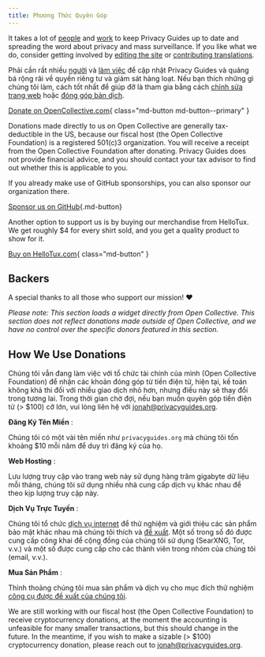 ```yaml
---
title: Phương Thức Quyên Góp
---
```


<!-- markdownlint-disable MD036 -->
It takes a lot of [people](https://github.com/privacyguides/privacyguides.org/graphs/contributors) and [work](https://github.com/privacyguides/privacyguides.org/pulse/monthly) to keep Privacy Guides up to date and spreading the word about privacy and mass surveillance. If you like what we do, consider getting involved by [editing the site](https://github.com/privacyguides/privacyguides.org) or [contributing translations](https://crowdin.com/project/privacyguides).

Phải cần rất nhiều [người](https://github.com/privacyguides/privacyguides.org/graphs/contributors) và [làm việc](https://github.com/privacyguides/privacyguides.org/pulse/monthly) để cập nhật Privacy Guides và quảng bá rộng rãi về quyền riêng tư và giám sát hàng loạt. Nếu bạn thích những gì chúng tôi làm, cách tốt nhất để giúp đỡ là tham gia bằng cách [chỉnh sửa trang web](https://github.com/privacyguides/privacyguides.org) hoặc [đóng góp bản dịch](https://crowdin.com/project/privacyguides).

[Donate on OpenCollective.com](https://opencollective.com/privacyguides/donate){ class="md-button md-button--primary" }

Donations made directly to us on Open Collective are generally tax-deductible in the US, because our fiscal host (the Open Collective Foundation) is a registered 501(c)3 organization. You will receive a receipt from the Open Collective Foundation after donating. Privacy Guides does not provide financial advice, and you should contact your tax advisor to find out whether this is applicable to you.

If you already make use of GitHub sponsorships, you can also sponsor our organization there.

[Sponsor us on GitHub](https://github.com/sponsors/privacyguides ""){.md-button}

Another option to support us is by buying our merchandise from HelloTux. We get roughly $4 for every shirt sold, and you get a quality product to show for it.

[Buy on HelloTux.com](https://hellotux.com/privacyguides){ class="md-button" }

## Backers

A special thanks to all those who support our mission! :heart:

*Please note: This section loads a widget directly from Open Collective. This section does not reflect donations made outside of Open Collective, and we have no control over the specific donors featured in this section.*

<script src="https://opencollective.com/privacyguides/banner.js"></script>

## How We Use Donations

Chúng tôi vẫn đang làm việc với tổ chức tài chính của mình (Open Collective Foundation) để nhận các khoản đóng góp từ tiền điện tử, hiện tại, kế toán không khả thi đối với nhiều giao dịch nhỏ hơn, nhưng điều này sẽ thay đổi trong tương lai. Trong thời gian chờ đợi, nếu bạn muốn quyên góp tiền điện tử (> $100) cỡ lớn, vui lòng liên hệ với [jonah@privacyguides.org](mailto:jonah@privacyguides.org).

**Đăng Ký Tên Miền**
:

Chúng tôi có một vài tên miền như `privacyguides.org` mà chúng tôi tốn khoảng $10 mỗi năm để duy trì đăng ký của họ.

**Web Hosting**
:

Lưu lượng truy cập vào trang web này sử dụng hàng trăm gigabyte dữ liệu mỗi tháng, chúng tôi sử dụng nhiều nhà cung cấp dịch vụ khác nhau để theo kịp lượng truy cập này.

**Dịch Vụ Trực Tuyến**
:

Chúng tôi tổ chức [dịch vụ internet](https://privacyguides.net) để thử nghiệm và giới thiệu các sản phẩm bảo mật khác nhau mà chúng tôi thích và [đề xuất](../tools.md). Một số trong số đó được cung cấp công khai để cộng đồng của chúng tôi sử dụng (SearXNG, Tor, v.v.) và một số được cung cấp cho các thành viên trong nhóm của chúng tôi (email, v.v.).

**Mua Sản Phẩm**
:

Thỉnh thoảng chúng tôi mua sản phẩm và dịch vụ cho mục đích thử nghiệm [công cụ được đề xuất của chúng tôi](../tools.md).

We are still working with our fiscal host (the Open Collective Foundation) to receive cryptocurrency donations, at the moment the accounting is unfeasible for many smaller transactions, but this should change in the future. In the meantime, if you wish to make a sizable (> $100) cryptocurrency donation, please reach out to [jonah@privacyguides.org](mailto:jonah@privacyguides.org).
